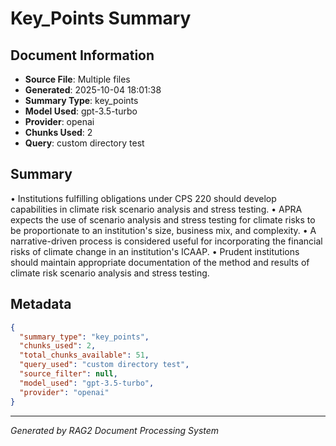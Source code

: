 # Key_Points Summary

## Document Information
- **Source File**: Multiple files
- **Generated**: 2025-10-04 18:01:38
- **Summary Type**: key_points
- **Model Used**: gpt-3.5-turbo
- **Provider**: openai
- **Chunks Used**: 2
- **Query**: custom directory test

## Summary

• Institutions fulfilling obligations under CPS 220 should develop capabilities in climate risk scenario analysis and stress testing.
• APRA expects the use of scenario analysis and stress testing for climate risks to be proportionate to an institution's size, business mix, and complexity.
• A narrative-driven process is considered useful for incorporating the financial risks of climate change in an institution's ICAAP. 
• Prudent institutions should maintain appropriate documentation of the method and results of climate risk scenario analysis and stress testing.

## Metadata

```json
{
  "summary_type": "key_points",
  "chunks_used": 2,
  "total_chunks_available": 51,
  "query_used": "custom directory test",
  "source_filter": null,
  "model_used": "gpt-3.5-turbo",
  "provider": "openai"
}
```

---
*Generated by RAG2 Document Processing System*
